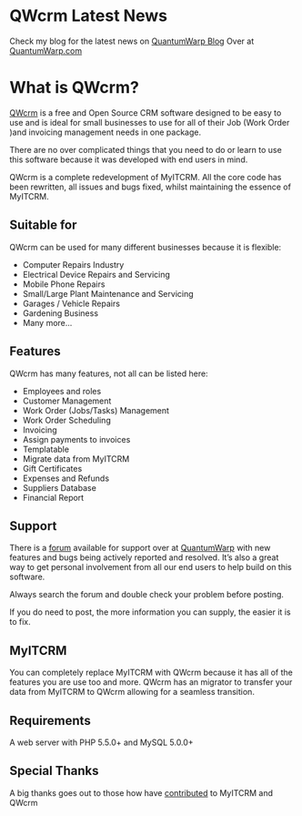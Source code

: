 # QWcrm Latest News

Check my blog for the latest news on [QuantumWarp Blog](https://quantumwarp.com/blog)
Over at [QuantumWarp.com](https://quantumwarp.com/)

# What is QWcrm?

[QWcrm](http://quantumwarp.com) is a free and Open Source CRM software designed to be easy to use
and is ideal for small businesses to use for all of their Job (Work Order )and invoicing management needs in one package.

There are no over complicated things that you need to do or learn
to use this software because it was developed with end users in mind.

QWcrm is a complete redevelopment of MyITCRM. All the core code has been rewritten,
all issues and bugs fixed,  whilst maintaining the essence of MyITCRM.

## Suitable for

QWcrm can be used for many different businesses because it is flexible:

* Computer Repairs Industry
* Electrical Device Repairs and Servicing
* Mobile Phone Repairs
* Small/Large Plant Maintenance and Servicing
* Garages / Vehicle Repairs
* Gardening Business
* Many more...

## Features

QWcrm has many features, not all can be listed here:

* Employees and roles
* Customer Management
* Work Order (Jobs/Tasks) Management 
* Work Order Scheduling
* Invoicing
* Assign payments to invoices
* Templatable
* Migrate data from MyITCRM
* Gift Certificates
* Expenses and Refunds
* Suppliers Database
* Financial Report

## Support

There is a [forum](http://quantumwarp.com/forum/) available for support over at [QuantumWarp](http://quantumwarp.com/forum/)
with new features and bugs being actively reported and resolved. It’s also a great way to get personal involvement from all
our end users to help build on this software. 

Always search the forum and double check your problem before posting.

If you do need to post, the more information you can supply, the easier it is to fix.

## MyITCRM

You can completely replace MyITCRM with QWcrm because it has all of the features you are use too and more.
QWcrm has an migrator to transfer your data from MyITCRM to QWcrm allowing for a seamless transition.

## Requirements

A web server with PHP 5.5.0+ and MySQL 5.0.0+

## Special Thanks

A big thanks goes out to those how have
[contributed](https://github.com/shoulders/qwcrm/contributors) to MyITCRM and QWcrm